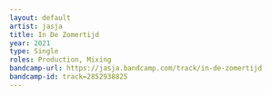 ```yaml
---
layout: default
artist: jasja
title: In De Zomertijd
year: 2021
type: Single
roles: Production, Mixing
bandcamp-url: https://jasja.bandcamp.com/track/in-de-zomertijd
bandcamp-id: track=2852938825
---
```

